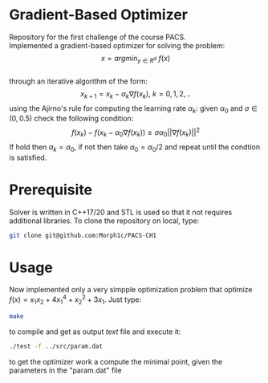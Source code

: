 # Gradient-Based Optimizer
Repository for the first challenge of the course PACS. 
<br>
Implemented a gradient-based optimizer for solving the problem: $$x = argmin_{y \in R^d} \ f(x)$$
<br>
through an iterative algorithm of the form: $$x_{k+1} = x_k - \alpha_k \nabla f(x_k), \ k=0,1,2,..$$
using the Ajirno's rule for computing the learning rate $\alpha_k$: given $\alpha_0$ and $\sigma \in (0, 0.5)$ check the following condition:
$$f(x_k) - f(x_k - \alpha_0 \nabla f(x_k)) \geq \sigma \alpha_0 ||\nabla f(x_k)||^2$$
If hold then $\alpha_k = \alpha_0$, if not then take $\alpha_0 = \alpha_0 / 2$ and repeat until the condtion is satisfied.

# Prerequisite
Solver is written in C++17/20 and STL is used so that it not requires additional libraries.
To clone the repository on local, type:
```bash
git clone git@github.com:Morph1c/PACS-CH1
```
# Usage
Now implemented only a very simpple optimization problem that optimize $f(x) = x_1 x_2 + 4 x_1^4 + x_2^2 + 3 x_1$.
Just type:
```bash
make
```
to compile and get as output $text$ file and execute it:
```bash
./test -f ../src/param.dat
```
to get the optimizer work a compute the minimal point, given the parameters in the "param.dat" file
